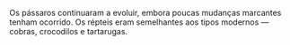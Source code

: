 ﻿Os pássaros continuaram a evoluir, embora poucas mudanças marcantes tenham ocorrido. Os répteis eram semelhantes aos tipos modernos — cobras, crocodilos e tartarugas.